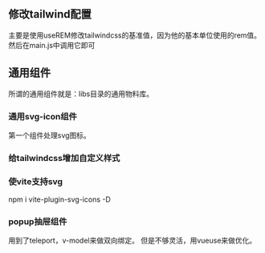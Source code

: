 
## 修改tailwind配置
主要是使用useREM修改tailwindcss的基准值，因为他的基本单位使用的rem值。
然后在main.js中调用它即可
## 通用组件
所谓的通用组件就是：libs目录的通用物料库。
### 通用svg-icon组件
第一个组件处理svg图标。
### 给tailwindcss增加自定义样式
### 使vite支持svg
npm i vite-plugin-svg-icons -D
### popup抽屉组件
用到了teleport，v-model来做双向绑定。
但是不够灵活，用vueuse来做优化。

